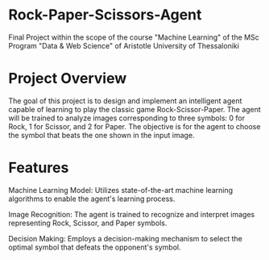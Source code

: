 # Rock-Paper-Scissors-Agent
Final Project within the scope of the course "Machine Learning" of the MSc Program "Data &amp; Web Science" of Aristotle University of Thessaloniki

# Project Overview
The goal of this project is to design and implement an intelligent agent capable of learning to play the classic game Rock-Scissor-Paper. The agent will be trained to analyze images corresponding to three symbols: 0 for Rock, 1 for Scissor, and 2 for Paper. The objective is for the agent to choose the symbol that beats the one shown in the input image.

# Features
Machine Learning Model: Utilizes state-of-the-art machine learning algorithms to enable the agent's learning process.

Image Recognition: The agent is trained to recognize and interpret images representing Rock, Scissor, and Paper symbols.

Decision Making: Employs a decision-making mechanism to select the optimal symbol that defeats the opponent's symbol.
